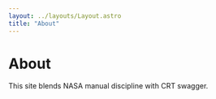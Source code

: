 ```yaml
---
layout: ../layouts/Layout.astro
title: "About"
---
```

<div class="container">
  <h1>About</h1>
  <p>This site blends NASA manual discipline with CRT swagger.</p>
</div>
